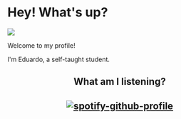 <h1>Hey! What's up?</h1>

<!-- Discord presence -->
![](https://dcbadge.vercel.app/api/shield/282610650306314240?&theme=full-presence&)

<p>Welcome to my profile!</p>
<p>I'm Eduardo, a self-taught student.</p>

<h2 align="center">What am I listening?</h2>

<!-- Spotify -->
<h2 align="center">

[![spotify-github-profile](https://spotify-github-profile.vercel.app/api/view?uid=31sqdq5rswybilhgzmyu3vpl6i7i&cover_image=true&theme=default&bar_color=5e4eb1)](https://github.com/kittinan/spotify-github-profile)

</h2>
